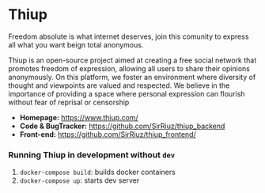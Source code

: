 Thiup
======

Freedom absolute is what internet deserves, join this comunity to express all what you want beign total anonymous.

Thiup is an open-source project aimed at creating a free social network that promotes freedom of expression, allowing all users to share their opinions anonymously. On this platform, we foster an environment where diversity of thought and viewpoints are valued and respected. We believe in the importance of providing a space where personal expression can flourish without fear of reprisal or censorship


* **Homepage:** https://www.thiup.com/
* **Code & BugTracker:** https://github.com/SirRiuz/thiup_backend
* **Front-end:** https://github.com/SirRiuz/thiup_frontend/

### Running Thiup in development without `dev`

1. `docker-compose build`: builds docker containers
2. `docker-compose up`: starts dev server
